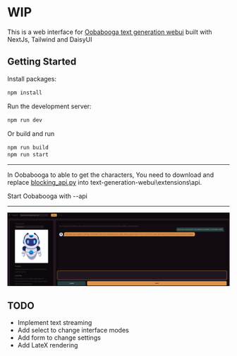 # WIP

This is a web interface for [Oobabooga text generation webui](https://github.com/oobabooga/text-generation-webui)
built with NextJs, Tailwind and DaisyUI

## Getting Started

Install packages:

```bash
npm install
```

Run the development server:

```bash
npm run dev
```

Or build and run

```bash
npm run build
npm run start
```

---

In Oobabooga to able to get the characters, You need to download and replace [blocking_api.py](https://gist.github.com/albertpb/e393cffe17e42e37bc007a99f9175ab5) into text-generation-webui\extensions\api.

Start Oobabooga with --api

---

![example](preview.png)

## TODO

- Implement text streaming
- Add select to change interface modes
- Add form to change settings
- Add LateX rendering
